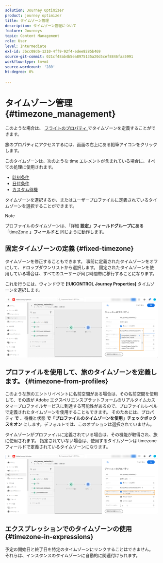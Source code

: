 ```yaml
---
solution: Journey Optimizer
product: journey optimizer
title: タイムゾーン管理
description: タイムゾーン管理について
feature: Journeys
topic: Content Management
role: User
level: Intermediate
exl-id: 3bcc08d6-1210-4ff9-92f4-edee8285b469
source-git-commit: 021cf48ab4b5ea8975135a20d5cef8846faa5991
workflow-type: tm+mt
source-wordcount: '280'
ht-degree: 0%

---
```


# タイムゾーン管理 {#timezone_management}

このような場合は、 [ フライトのプロパティ ](../building-journeys/journey-gs.md#change-properties) でタイムゾーンを定義することができます。

旅のプロパティにアクセスするには、画面の右上にある鉛筆アイコンをクリックします。

このタイムゾーンは、次のような time エレメントが含まれている場合に、すべての処理に使用されます。

* [時刻条件](../building-journeys/condition-activity.md#time_condition)
* [日付条件](../building-journeys/condition-activity.md#date_condition)
* [カスタム待機](../building-journeys/wait-activity.md#custom)

<!--
* [Fixed date wait](../building-journeys/wait-activity.md#fixed_date)
-->

タイムゾーンを選択するか、またはユーザープロファイルに定義されているタイムゾーンを選択することができます。

>[!NOTE]
>
>プロファイルのタイムゾーンは、「詳細 **設定」フィールドグループにある** 「timeZone **」フィールドと** 同じように動作します。

## 固定タイムゾーンの定義 {#fixed-timezone}

タイムゾーンを修正することもできます。 事前に定義されたタイムゾーンをオフにして、ドロップダウンリストから選択します。 固定されたタイムゾーンを使用している場合は、すべてのユーザーが同じ時間帯に移行することになります。

これを行うには、ウィンドウで **[!UICONTROL Journey Properties]** タイムゾーンを選択します。

![](assets/journey72.png)

## プロファイルを使用して、旅のタイムゾーンを定義します。 {#timezone-from-profiles}

このような旅のエントリイベントに名前空間がある場合は、その名前空間を使用して、その旅が Adobe エクスペリエンスプラットフォームのリアルタイムカスタマープロファイルサービスに到達する可能性があるので、プロファイルレベルで定義されたタイムゾーンを使用することもできます。 そのためには、プロパティ **で** 、待機と状態 **で「プロファイルのタイムゾーンを使用」チェックボックスをオン** にします。デフォルトでは、このオプションは選択されていません。

タイムゾーンがプロファイルに定義されている場合は、その機能が取得され、旅に使用されます。 指定されていない場合は、使用するタイムゾーンは timezone フィールドで定義されているタイムゾーンになります。

![](assets/journey73.png)

## エクスプレッションでのタイムゾーンの使用 {#timezone-in-expressions}

予定の開始日と終了日を特定のタイムゾーンにリンクすることはできません。 それらは、インスタンスのタイムゾーンに自動的に関連付けられます。
